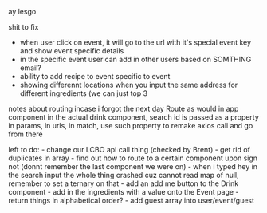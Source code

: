 ay lesgo

shit to fix
 - when user click on event, it will go to the url with it's special event key and show event specific details
 - in the specific event user can add in other users based on SOMTHING email?
 - ability to add recipe to event specific to event
 - showing differennt locations when you input the same address for different ingredients (we can just top 3
 
notes about routing incase i forgot the next day
Route as would in app component
in the actual drink component, search id is passed as a property in params, in urls, in match, use such property to remake axios call and go from there


left to do:
    - change our LCBO api call thing (checked by Brent)
    - get rid of duplicates in array 
    - find out how to route to a certain component upon sign not (donnt remember the last component we were on)
    - when i typed hey in the search input the whole thing crashed cuz cannot read map of null, remember to set a ternary on that
    - add an add me button to the Drink component
    - add in the ingredients with a value onto the Event page
    - return things in alphabetical order?
    - add guest array into user/event/guest